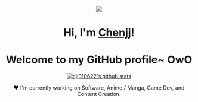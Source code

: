 <p align="center">
  <img src="https://encrypted-tbn0.gstatic.com/images?q=tbn:ANd9GcTvdY28yPfhdUkzwli2FQ0yMnmdRYkNV2zDMw&usqp=CAU">
</p>

<h1 align="center">Hi, I'm <a href="https://github.com/cjj010622">Chenjj</a>!</h1>
<h1 align="center">Welcome to my GitHub profile~ OwO</h1>

<p align="center">
  <a href="https://github.com/cjj010622"><img src="https://github-readme-stats.vercel.app/api?username=cjj010622&hide_border=true&show_icons=true" alt="cjj010622's github stats"></a>
</p>


<p align="center">❤ I'm currently working on Software, Anime / Manga, Game Dev, and Content Creation.</p>

<!--
**edisonlee55/edisonlee55** is a ✨ _special_ ✨ repository because its `README.md` (this file) appears on your GitHub profile.

Here are some ideas to get you started:

- 🔭 I’m currently working on ...
- 🌱 I’m currently learning ...
- 👯 I’m looking to collaborate on ...
- 🤔 I’m looking for help with ...
- 💬 Ask me about ...
- 📫 How to reach me: ...
- 😄 Pronouns: ...
- ⚡ Fun fact: ...
-->
